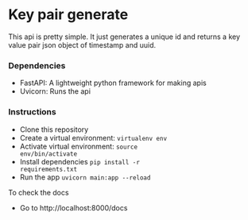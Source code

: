 # Key pair generate

This api is pretty simple. It just generates a unique id and returns a key value pair json object of timestamp and uuid.

### Dependencies
- FastAPI: A lightweight python framework for making apis
- Uvicorn: Runs the api 

### Instructions
- Clone this repository
- Create a virtual environment: <code>virtualenv env</code>
- Activate virtual environment: <code>source env/bin/activate</code>
- Install dependencies <code>pip install -r requirements.txt</code>
- Run the app <code>uvicorn main:app --reload</code>

To check the docs
- Go to http://localhost:8000/docs
